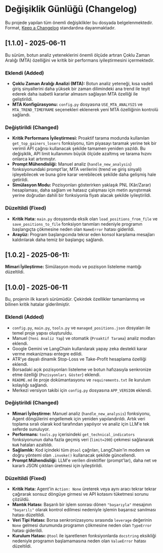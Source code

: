 # Değişiklik Günlüğü (Changelog)

Bu projede yapılan tüm önemli değişiklikler bu dosyada belgelenmektedir.
Format, [Keep a Changelog](https://keepachangelog.com/en/1.0.0/) standardına dayanmaktadır.

## [1.1.0] - 2025-06-11

Bu sürüm, botun analiz yeteneklerini önemli ölçüde artıran Çoklu Zaman Aralığı (MTA) özelliğini ve kritik bir performans iyileştirmesini içermektedir.

### Eklendi (Added)
- **Çoklu Zaman Aralığı Analizi (MTA):** Botun analiz yeteneği, kısa vadeli giriş sinyallerini daha yüksek bir zaman dilimindeki ana trend ile teyit ederek daha isabetli kararlar almasını sağlayan MTA özelliği ile geliştirildi.
- **MTA Konfigürasyonu:** `config.py` dosyasına `USE_MTA_ANALYSIS` ve `MTA_TREND_TIMEFRAME` seçenekleri eklenerek yeni MTA özelliğinin kontrolü sağlandı.

### Değiştirildi (Changed)
- **Kritik Performans İyileştirmesi:** Proaktif tarama modunda kullanılan `get_top_gainers_losers` fonksiyonu, tüm piyasayı taramak yerine tek bir verimli API çağrısı kullanacak şekilde tamamen yeniden yazıldı. Bu değişiklik, API limit kullanımını büyük ölçüde azaltmış ve tarama hızını onlarca kat artırmıştır.
- **Prompt Mühendisliği:** Manuel analiz (`handle_new_analysis`) fonksiyonundaki prompt'lar, MTA verilerini (trend ve giriş sinyali) işleyebilecek ve buna göre karar verebilecek şekilde daha gelişmiş hale getirildi.
- **Simülasyon Modu:** Pozisyonları gösterirken yaklaşık PNL (Kâr/Zarar) hesaplaması, daha sağlam ve hatasız çalışması için metin ayrıştırmak yerine doğrudan dahili bir fonksiyonla fiyatı alacak şekilde iyileştirildi.

### Düzeltildi (Fixed)
- **Kritik Hata:** `main.py` dosyasında eksik olan `load_positions_from_file` ve `save_positions_to_file` fonksiyon tanımları nedeniyle programın başlangıçta çökmesine neden olan `NameError` hatası giderildi.
- **Arayüz:** Program başlangıcında tekrar eden konsol karşılama mesajları kaldırılarak daha temiz bir başlangıç sağlandı.

## [1.0.2] - 2025-06-11:
**Mimari İyileştirme:** Simülasyon modu ve pozisyon listeleme mantığı düzeltildi.

## [1.0.0] - 2025-06-11

Bu, projenin ilk kararlı sürümüdür. Çekirdek özellikler tamamlanmış ve bilinen kritik hatalar giderilmiştir.

### Eklendi (Added)
- `config.py`, `main.py`, `tools.py` ve `managed_positions.json` dosyaları ile temel proje yapısı oluşturuldu.
- Manuel (`Yeni Analiz Yap`) ve otomatik (`Proaktif Tarama`) analiz modları eklendi.
- Google Gemini ve LangChain kullanılarak yapay zeka destekli karar verme mekanizması entegre edildi.
- ATR'ye dayalı dinamik Stop-Loss ve Take-Profit hesaplama özelliği eklendi.
- Borsadaki açık pozisyonları listeleme ve botun hafızasıyla senkronize etme özelliği (`Pozisyonları Göster`) eklendi.
- `README.md` ile proje dokümantasyonu ve `requirements.txt` ile kurulum kolaylığı sağlandı.
- Merkezi versiyon takibi için `config.py` dosyasına `APP_VERSION` eklendi.

### Değiştirildi (Changed)
- **Mimari İyileştirme:** Manuel analiz (`handle_new_analysis`) fonksiyonu, Agent döngülerini engellemek için yeniden yapılandırıldı. Artık veri toplama sıralı olarak kod tarafından yapılıyor ve analiz için LLM'e tek seferde sunuluyor.
- **Performans:** `tools.py` içerisindeki `get_technical_indicators` fonksiyonunun daha fazla geçmiş veri (`limit=200`) çekmesi sağlanarak `NaN` hataları azaltıldı.
- **Sağlamlık:** Kod içindeki tüm `@tool` çağrıları, LangChain'in modern ve doğru yöntemi olan `.invoke()` kullanacak şekilde güncellendi.
- **Prompt Mühendisliği:** LLM'e verilen direktifler (prompt'lar), daha net ve kararlı JSON çıktıları üretmesi için iyileştirildi.

### Düzeltildi (Fixed)
- **Kritik Hata:** Agent'in `Action: None` üreterek veya aynı aracı tekrar tekrar çağırarak sonsuz döngüye girmesi ve API kotasını tüketmesi sorunu çözüldü.
- **Mantık Hatası:** Başarılı bir işlem sonrası dönen `"başarıyla"` mesajının `"başarılı"` olarak kontrol edilmesi nedeniyle işlemin başarısız sanılması hatası düzeltildi.
- **Veri Tipi Hatası:** Borsa senkronizasyonu sırasında `leverage` değerinin `None` gelmesi durumunda programın çökmesine neden olan `TypeError` hatası giderildi.
- **Kurulum Hatası:** `@tool` ile işaretlenen fonksiyonlarda `docstring` eksikliği nedeniyle programın başlamamasına neden olan `ValueError` hatası düzeltildi.